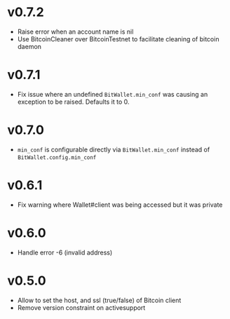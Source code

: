 # v0.7.2

- Raise error when an account name is nil
- Use BitcoinCleaner over BitcoinTestnet to facilitate cleaning of bitcoin daemon

# v0.7.1

- Fix issue where an undefined `BitWallet.min_conf` was causing an exception to be raised. Defaults it to 0.

# v0.7.0

- `min_conf` is configurable directly via `BitWallet.min_conf` instead of `BitWallet.config.min_conf`

# v0.6.1

- Fix warning where Wallet#client was being accessed but it was private

# v0.6.0

- Handle error -6 (invalid address)

# v0.5.0

- Allow to set the host, and ssl (true/false) of Bitcoin client
- Remove version constraint on activesupport
